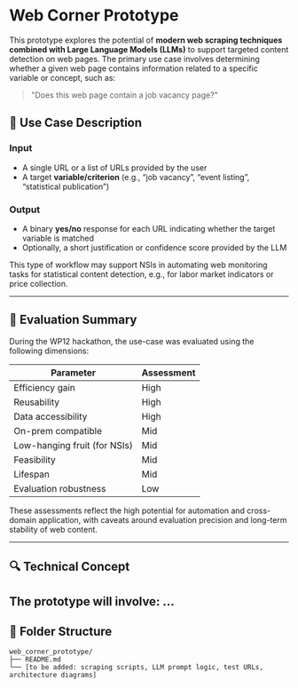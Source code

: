 # Web Corner Prototype

This prototype explores the potential of **modern web scraping techniques combined with Large Language Models (LLMs)** to support targeted content detection on web pages. The primary use case involves determining whether a given web page contains information related to a specific variable or concept, such as:

> "Does this web page contain a job vacancy page?"

## 🧠 Use Case Description

### Input
- A single URL or a list of URLs provided by the user
- A target **variable/criterion** (e.g., “job vacancy”, “event listing”, “statistical publication”)

### Output
- A binary **yes/no** response for each URL indicating whether the target variable is matched
- Optionally, a short justification or confidence score provided by the LLM

This type of workflow may support NSIs in automating web monitoring tasks for statistical content detection, e.g., for labor market indicators or price collection.

---

## 📌 Evaluation Summary

During the WP12 hackathon, the use-case was evaluated using the following dimensions:

| Parameter              | Assessment |
|------------------------|------------|
| Efficiency gain        | High       |
| Reusability            | High       |
| Data accessibility     | High       |
| On-prem compatible     | Mid        |
| Low-hanging fruit (for NSIs) | Mid  |
| Feasibility            | Mid        |
| Lifespan               | Mid        |
| Evaluation robustness  | Low        |

These assessments reflect the high potential for automation and cross-domain application, with caveats around evaluation precision and long-term stability of web content.

---

## 🔍 Technical Concept

The prototype will involve:
...
---

## 📁 Folder Structure

```plaintext
web_corner_prototype/
├── README.md
└── [to be added: scraping scripts, LLM prompt logic, test URLs, architecture diagrams]
